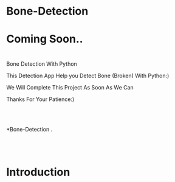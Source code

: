 # Bone-Detection    
# Coming Soon..
# 
Bone Detection With Python

This Detection App Help you Detect Bone (Broken) With Python:)

<p>We Will Complete This Project As Soon As We Can</p>
<p>Thanks For Your Patience:)</p>

<br><br>
<p>*Bone-Detection .</p>

<br><br>

# Introduction
